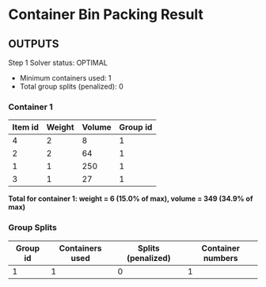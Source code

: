 # Container Bin Packing Result

## OUTPUTS
Step 1 Solver status: OPTIMAL
- Minimum containers used: 1
- Total group splits (penalized): 0

### Container 1
| Item id | Weight | Volume | Group id |
|---------|--------|--------|----------|
| 4 | 2 | 8 | 1 |
| 2 | 2 | 64 | 1 |
| 1 | 1 | 250 | 1 |
| 3 | 1 | 27 | 1 |
**Total for container 1: weight = 6 (15.0% of max), volume = 349 (34.9% of max)**

### Group Splits
| Group id | Containers used | Splits (penalized) | Container numbers |
|----------|----------------|--------------------|-------------------|
| 1 | 1 | 0 | 1 |
